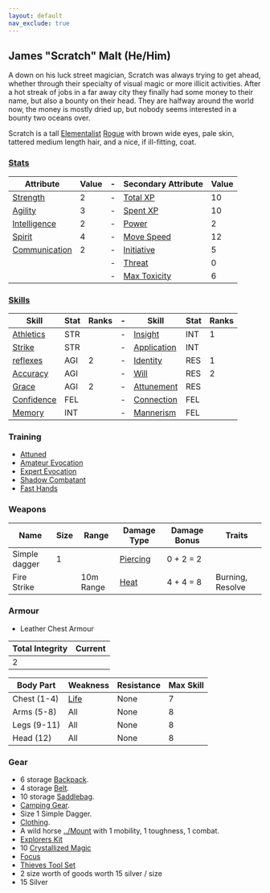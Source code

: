 ```yaml
---
layout: default
nav_exclude: true
---
```

## James "Scratch" Malt (He/Him)
A down on his luck street magician, Scratch was always trying to get ahead, whether through their specialty of visual magic or more illicit activities. After a hot streak of jobs in a far away city they finally had some money to their name, but also a bounty on their head. They are halfway around the world now, the money is mostly dried up, but nobody seems interested in a bounty two oceans over.

Scratch is a tall [Elementalist](../Classes#Elementalist) [Rogue](../Classes#Rogue) with brown wide eyes, pale skin, tattered medium length hair, and a nice, if ill-fitting, coat.

### [Stats](../Stats)

| Attribute                             | Value | -   | Secondary Attribute                     | Value |
| ------------------------------------- | ----- | --- | --------------------------------------- | ----- |
| [Strength](../Strength)         | 2     | -   | [Total XP](../Stats#Total%20XP)         | 10    |
| [Agility](../Agility)           | 3     | -   | [Spent XP](../Stats#Spent%20XP)         | 10    |
| [Intelligence](../Intelligence) | 2     | -   | [Power](../Stats#Power)                 | 2     |
| [Spirit](../Spirit)           | 4     | -   | [Move Speed](../Stats#Move%20Speed)     | 12    |
| [Communication](../Communication)     | 2     | -   | [Initiative](../Stats#Initiative)       | 5     |
|                                       |       | -   | [Threat](../Stats#Threat)               | 0     |
|                                       |       | -   | [Max Toxicity](../Stats#Max%20Toxicity) | 6     | 


### [Skills](../Skills)

| Skill                        | Stat | Ranks | -   | Skill                     | Stat | Ranks |
| ---------------------------- | ---- | ----- | --- | ------------------------- | ---- | ----- |
| [Athletics](../Strength#Athletics)           | STR  |       | -   | [Insight](Intelligence#Insight)  | INT  | 1     |
| [Strike](../Strength#Strike)               | STR  |       | -   | [Application](Intelligence#Application)        | INT  |       |
| [reflexes](Agility#Reflexes)     | AGI  | 2     | -   | [Identity](Spirit#Identity)    | RES  | 1     |
| [Accuracy](../Agility#Accuracy) | AGI  |       | -   | [Will](Spirit#Will)        | RES  | 2     |
| [Grace](Agility#Grace)     | AGI  | 2     | -   | [Attunement](Spirit#Attunement)          | RES  |       |
| [Confidence](../Communication#Confidence)         | FEL  |       | -   | [Connection](../Communication#Connection)   | FEL  |       |
| [Memory](Intelligence#Memory)       | INT  |       | -   | [Mannerism](../Communication#Mannerism) | FEL  |       |


### Training
* [Attuned](../Magic-Training#Attuned)
* [Amateur Evocation](../Evoker#Amateur%20Evocation)
* [Expert Evocation](../Evoker#Expert%20Evocation)
* [Shadow Combatant](../Shadow#Shadow%20Combatant)
* [Fast Hands](../Shadow#Fast%20Hands)

### Weapons

| Name          | Size | Range     | Damage Type                    | Damage Bonus | Traits           |
| ------------- | ---- | --------- | ------------------------------ | ------------ | ---------------- |
| Simple dagger | 1    |           | [Piercing](../Combat#Piercing) | 0 + 2 = 2    |                  |
| Fire Strike   |      | 10m Range | [Heat](../Combat#Heat)         | 4 + 4 = 8    | Burning, Resolve |


### Armour
* Leather Chest Armour

| Total Integrity | Current |
| --------------- | ------- |
| 2               |         |

| Body Part    | Weakness               | Resistance | Max Skill |
| ------------ | ---------------------- | ---------- | --------- |
| Chest (1-4)  | [Life](../Combat#Life) | None       | 7         |
| Arms  (5-8)  | All                    | None       | 8         |
| Legs  (9-11) | All                    | None       | 8         |
| Head  (12)   | All                    | None       | 8         | 

### Gear
* 6 storage [Backpack](../Storage#Backpack).
* 4 storage [Belt](../Storage#Belt).
* 10 storage [Saddlebag](../Storage#Saddlebag).
* [Camping Gear](../Example-Gear#Camping%20Gear).
* Size 1 Simple Dagger.
* [Clothing](../Example-Gear#Clothing).
* A wild horse [../Mount](Mounts) with 1 mobility, 1 toughness, 1 combat.
* [Explorers Kit](../Example-Gear#Explorers%20Kit)
* 10 [Crystallized Magic](../Example-Gear#Crystallized%20Magic)
* [Focus](../Example-Gear#Focus)
* [Thieves Tool Set](../Example-Gear#Thieves%20Tool%20Set)
* 2 size worth of goods worth 15 silver / size
* 15 Silver

